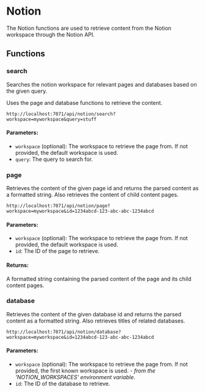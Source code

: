 # Notion

The Notion functions are used to retrieve content from the Notion workspace through the Notion API.

## Functions

### search

Searches the notion workspace for relevant pages and databases based on the given query.

Uses the page and database functions to retrieve the content.

`http://localhost:7071/api/notion/search?workspace=myworkspace&query=stuff`

#### Parameters:

- `workspace` (optional): The workspace to retrieve the page from. If not provided, the default workspace is used.
- `query`: The query to search for.

### page

Retrieves the content of the given page id and returns the parsed content as a formatted string.
Also retrieves the content of child content pages.

`http://localhost:7071/api/notion/page?workspace=myworkspace&id=1234abcd-123-abc-abc-1234abcd`

#### Parameters:

- `workspace` (optional): The workspace to retrieve the page from. If not provided, the default workspace is used.
- `id`: The ID of the page to retrieve.

#### Returns:

A formatted string containing the parsed content of the page and its child content pages.

### database

Retrieves the content of the given database id and returns the parsed content as a formatted string.
Also retrieves titles of related databases.

`http://localhost:7071/api/notion/database?workspace=myworkspace&id=1234abcd-123-abc-abc-1234abcd`

#### Parameters:

- `workspace` (optional): The workspace to retrieve the page from. If not provided, the first known workspace is used. - _from the 'NOTION_WORKSPACES' environment variable_.
- `id`: The ID of the database to retrieve.
